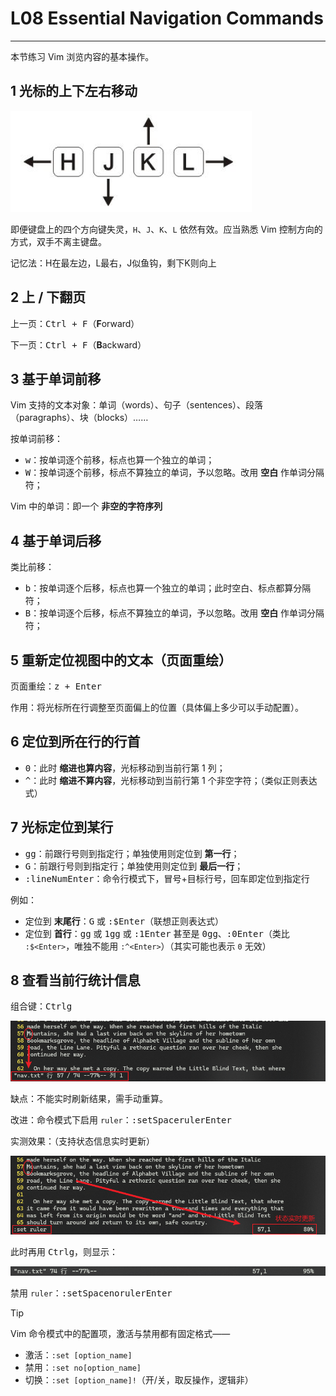 # L08 Essential Navigation Commands
---

本节练习 Vim 浏览内容的基本操作。

## 1 光标的上下左右移动

![left down right up](../assets/8-1.png)

即便键盘上的四个方向键失灵，`H`、`J`、`K`、`L` 依然有效。应当熟悉 Vim 控制方向的方式，双手不离主键盘。

记忆法：H在最左边，L最右，J似鱼钩，剩下K则向上



## 2 上 / 下翻页

上一页：<kbd>Ctrl + F</kbd>（**F**orward）

下一页：<kbd>Ctrl + F</kbd>（**B**ackward）



## 3 基于单词前移

Vim 支持的文本对象：单词（words）、句子（sentences）、段落（paragraphs）、块（blocks）……

按单词前移：

- <kbd>w</kbd>：按单词逐个前移，标点也算一个独立的单词；
- <kbd>W</kbd>：按单词逐个前移，标点不算独立的单词，予以忽略。改用 **空白** 作单词分隔符；

Vim 中的单词：即一个 **非空的字符序列**



## 4 基于单词后移

类比前移：

- <kbd>b</kbd>：按单词逐个后移，标点也算一个独立的单词；此时空白、标点都算分隔符；
- <kbd>B</kbd>：按单词逐个后移，标点不算独立的单词，予以忽略。改用 **空白** 作单词分隔符；



## 5 重新定位视图中的文本（页面重绘）

页面重绘：<kbd>z + Enter</kbd>

作用：将光标所在行调整至页面偏上的位置（具体偏上多少可以手动配置）。



## 6 定位到所在行的行首

- <kbd>0</kbd>：此时 **缩进也算内容**，光标移动到当前行第 1 列；
- <kbd>^</kbd>：此时 **缩进不算内容**，光标移动到当前行第 1 个非空字符；（类似正则表达式）



## 7 光标定位到某行

- <kbd>gg</kbd>：前跟行号则到指定行；单独使用则定位到 **第一行**；
- <kbd>G</kbd>：前跟行号则到指定行；单独使用则定位到 **最后一行**；
- <kbd>:</kbd><kbd>lineNum</kbd><kbd>Enter</kbd>：命令行模式下，冒号+目标行号，回车即定位到指定行

例如：

- 定位到 **末尾行**：<kbd>G</kbd> 或 <kbd>:</kbd><kbd>$</kbd><kbd>Enter</kbd>（联想正则表达式）
- 定位到 **首行**：<kbd>gg</kbd> 或 <kbd>1</kbd><kbd>gg</kbd> 或 <kbd>:</kbd><kbd>1</kbd><kbd>Enter</kbd> 甚至是  <kbd>0</kbd><kbd>gg</kbd>、<kbd>:</kbd><kbd>0</kbd><kbd>Enter</kbd>（类比 `:$<Enter>`，唯独不能用 `:^<Enter>`）（其实可能也表示 `0` 无效）



## 8 查看当前行统计信息

组合键：<kbd>Ctrl</kbd><kbd>g</kbd>

![Ctrl + g](../assets/8-2.png)

缺点：不能实时刷新结果，需手动重算。

改进：命令模式下启用 `ruler`：<kbd>:</kbd><kbd>set</kbd><kbd>Space</kbd><kbd>ruler</kbd><kbd>Enter</kbd>

实测效果：（支持状态信息实时更新）

![enable ruler under line mode](../assets/8-3.png)

此时再用 <kbd>Ctrl</kbd><kbd>g</kbd>，则显示：

![Ctrl + g with ruler enabled](../assets/8-4.png)

禁用 `ruler`：<kbd>:</kbd><kbd>set</kbd><kbd>Space</kbd><kbd>noruler</kbd><kbd>Enter</kbd>

> [!tip]
>
> Vim 命令模式中的配置项，激活与禁用都有固定格式——
>
> - 激活：`:set [option_name]`
> - 禁用：`:set no[option_name]`
> - 切换：`:set [option_name]!`（开/关，取反操作，逻辑非）
